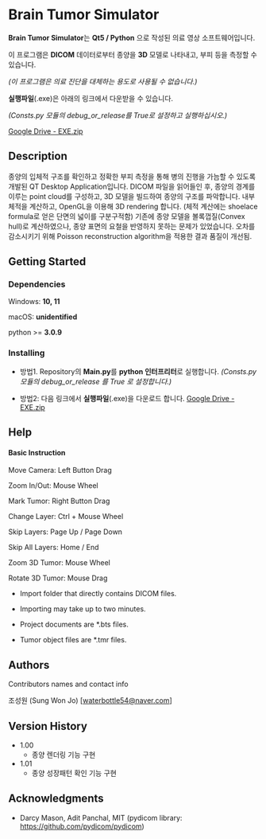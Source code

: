 # Brain Tumor Simulator

**Brain Tumor Simulator**는 **Qt5 / Python** 으로 작성된 의료 영상 소프트웨어입니다.

이 프로그램은 **DICOM** 데이터로부터 종양을 **3D** 모델로 나타내고, 부피 등을 측정할 수 있습니다.

*(이 프로그램은 의료 진단을 대체하는 용도로 사용될 수 없습니다.)*

**실행파일**(.exe)은 아래의 링크에서 다운받을 수 있습니다. 

*(Consts.py 모듈의 debug_or_release를 True로 설정하고 실행하십시오.)*

[Google Drive - EXE.zip](https://drive.google.com/file/d/1jTMRluP4cpLhTS-4g9lGYfiC0SxKQW2w/view?usp=sharing)

## Description

종양의 입체적 구조를 확인하고 정확한 부피 측정을 통해 병의 진행을 가늠할 수 있도록 개발된 QT Desktop Application입니다.
DICOM 파일을 읽어들인 후, 종양의 경계를 이루는 point cloud를 구성하고, 3D 모델을 빌드하여 종양의 구조를 파악합니다. 
내부 체적을 계산하고, OpenGL을 이용해 3D rendering 합니다. (체적 계산에는 shoelace formula로 얻은 단면의 넓이를 구분구적함) 
기존에 종양 모델을 볼록껍질(Convex hull)로 계산하였으나, 종양 표면의 요철을 반영하지 못하는 문제가 있었습니다. 
오차를 감소시키기 위해 Poisson reconstruction algorithm을 적용한 결과 품질이 개선됨. 

## Getting Started

### Dependencies

Windows: **10, 11**

macOS: **unidentified**

python >= **3.0.9**

### Installing

* 방법1. Repository의 **Main.py**를 **python 인터프리터**로 실행합니다. *(Consts.py 모듈의 debug_or_release 를 True 로 설정합니다.)*
  
* 방법2: 다음 링크에서 **실행파일**(.exe)을 다운로드 합니다. [Google Drive - EXE.zip](https://drive.google.com/file/d/1jTMRluP4cpLhTS-4g9lGYfiC0SxKQW2w/view?usp=sharing)


## Help

#### Basic Instruction

Move Camera: Left Button Drag

Zoom In/Out: Mouse Wheel

Mark Tumor: Right Button Drag

Change Layer: Ctrl + Mouse Wheel

Skip Layers: Page Up / Page Down

Skip All Layers: Home / End

Zoom 3D Tumor: Mouse Wheel

Rotate 3D Tumor: Mouse Drag

* Import folder that directly contains DICOM files.

* Importing may take up to two minutes.

* Project documents are *.bts files.

* Tumor object files are *.tmr files.

## Authors

Contributors names and contact info

조성원 (Sung Won Jo)
[waterbottle54@naver.com]

## Version History

* 1.00
    * 종양 렌더링 기능 구현
* 1.01
    * 종양 성장패턴 확인 기능 구현

## Acknowledgments

* Darcy Mason, Adit Panchal, MIT (pydicom library: https://github.com/pydicom/pydicom)




